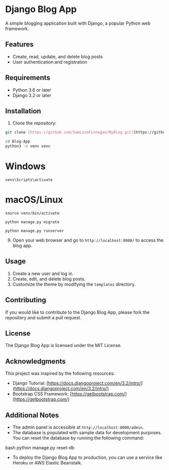 # Django Blog App

A simple blogging application built with Django, a popular Python web framework.

## Features

* Create, read, update, and delete blog posts
* User authentication and registration



## Requirements

* Python 3.6 or later
* Django 3.2 or later

## Installation

1. Clone the repository:

```bash
git clone [https://github.com/SamLinoFinnegan/MyBlog.git](https://github.com/SamLinoFinnegan/MyBlog.git)

cd Blog-App
python3 -m venv venv
```
# Windows
```
venv\Scripts\activate
```
# macOS/Linux
```
source venv/bin/activate

python manage.py migrate

python manage.py runserver

```
9. Open your web browser and go to `http://localhost:8000/` to access the blog app.

## Usage

1. Create a new user and log in.
2. Create, edit, and delete blog posts.
3. Customize the theme by modifying the `templates` directory.


## Contributing

If you would like to contribute to the Django Blog App, please fork the repository and submit a pull request.

## License

The Django Blog App is licensed under the MIT License.

## Acknowledgments

This project was inspired by the following resources:

* Django Tutorial: [https://docs.djangoproject.com/en/3.2/intro/](https://docs.djangoproject.com/en/3.2/intro/)
* Bootstrap CSS Framework: [https://getbootstrap.com/](https://getbootstrap.com/)

## Additional Notes

* The admin panel is accessible at `http://localhost:8000/admin`.
* The database is populated with sample data for development purposes. You can reset the database by running the following command:

bash
python manage.py reset-db


* To deploy the Django Blog App to production, you can use a service like Heroku or AWS Elastic Beanstalk.

